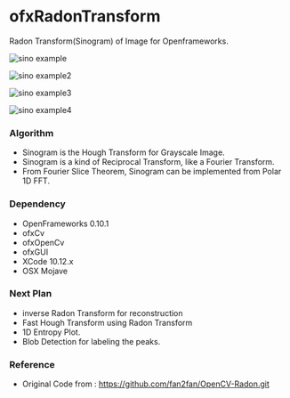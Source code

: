 # ofxRadonTransform
Radon Transform(Sinogram) of Image for Openframeworks.

![sino example]( https://github.com/bemoregt/ofxRadonTransform/blob/master/sino.png "example")

![sino example2]( https://github.com/bemoregt/ofxRadonTransform/blob/master/sino2.png "example2")

![sino example3]( https://github.com/bemoregt/ofxRadonTransform/blob/master/test3.png "example3")

![sino example4]( https://github.com/bemoregt/ofxRadonTransform/blob/master/test4.png "example4")

### Algorithm
- Sinogram is the Hough Transform for Grayscale Image.
- Sinogram is a kind of Reciprocal Transform, like a Fourier Transform.
- From Fourier Slice Theorem, Sinogram can be implemented from Polar 1D FFT.

### Dependency
- OpenFrameworks 0.10.1
- ofxCv
- ofxOpenCv
- ofxGUI
- XCode 10.12.x
- OSX Mojave

### Next Plan
- inverse Radon Transform for reconstruction
- Fast Hough Transform using Radon Transform
- 1D Entropy Plot.
- Blob Detection for labeling the peaks.

### Reference
- Original Code from : https://github.com/fan2fan/OpenCV-Radon.git


